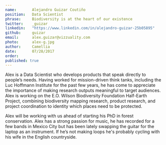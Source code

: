```yaml
---
name:       Alejandro Guizar Coutiño
position:   Data Scientist
phrase:     Biodiversity is at the heart of our existence
twitter:    _guizar
linkedin:   "https://www.linkedin.com/in/alejandro-guizar-25b05895"
github:		guizar
email:      alex.guizar@vizzuality.com
photo:      alex-g.jpg
author:     Camellia
date:       07/28/2017
order:      
published: true
---
```

Alex is a Data Scientist who develops products that speak directly to people’s needs. Having worked for mission-driven think tanks, including the Luc Hoffmann Institute for the past few years, he has come to appreciate the importance of making research outputs meaningful to target audiences. Alex is working on the E.O. Wilson Biodiversity Foundation Half-Earth Project, combining biodiversity mapping research, product research, and project coordination to identity which places need to be protected. 

Alex will be working with us ahead of starting his PhD in forest conservation. Alex has a strong passion for music, he has recorded for a few bands in Mexico City but has been lately swapping the guitar for the laptop as an instrument. If he’s not making loops he's probably cycling with his wife in the English countryside.
